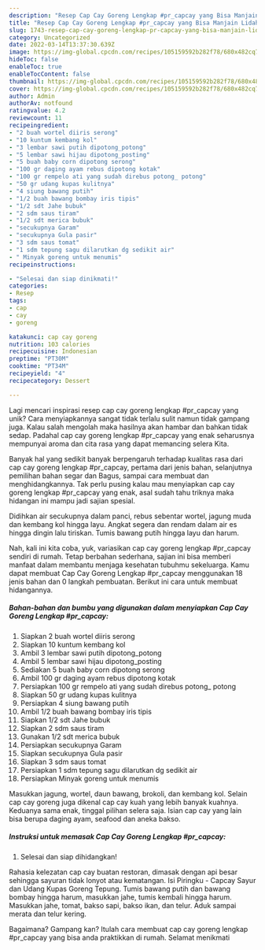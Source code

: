 ```yaml
---
description: "Resep Cap Cay Goreng Lengkap #pr_capcay yang Bisa Manjain Lidah"
title: "Resep Cap Cay Goreng Lengkap #pr_capcay yang Bisa Manjain Lidah"
slug: 1743-resep-cap-cay-goreng-lengkap-pr-capcay-yang-bisa-manjain-lidah
category: Uncategorized
date: 2022-03-14T13:37:30.639Z
image: https://img-global.cpcdn.com/recipes/105159592b282f78/680x482cq70/cap-cay-goreng-lengkap-pr_capcay-foto-resep-utama.jpg
hideToc: false
enableToc: true
enableTocContent: false
thumbnail: https://img-global.cpcdn.com/recipes/105159592b282f78/680x482cq70/cap-cay-goreng-lengkap-pr_capcay-foto-resep-utama.jpg
cover: https://img-global.cpcdn.com/recipes/105159592b282f78/680x482cq70/cap-cay-goreng-lengkap-pr_capcay-foto-resep-utama.jpg
author: Admin
authorAv: notfound
ratingvalue: 4.2
reviewcount: 11
recipeingredient:
- "2 buah wortel diiris serong"
- "10 kuntum kembang kol"
- "3 lembar sawi putih dipotong_potong"
- "5 lembar sawi hijau dipotong_posting"
- "5 buah baby corn dipotong serong"
- "100 gr daging ayam rebus dipotong kotak"
- "100 gr rempelo ati yang sudah direbus potong_ potong"
- "50 gr udang kupas kulitnya"
- "4 siung bawang putih"
- "1/2 buah bawang bombay iris tipis"
- "1/2 sdt Jahe bubuk"
- "2 sdm saus tiram"
- "1/2 sdt merica bubuk"
- "secukupnya Garam"
- "secukupnya Gula pasir"
- "3 sdm saus tomat"
- "1 sdm tepung sagu dilarutkan dg sedikit air"
- " Minyak goreng untuk menumis"
recipeinstructions:

- "Selesai dan siap dinikmati!"
categories:
- Resep
tags:
- cap
- cay
- goreng

katakunci: cap cay goreng 
nutrition: 103 calories
recipecuisine: Indonesian
preptime: "PT30M"
cooktime: "PT34M"
recipeyield: "4"
recipecategory: Dessert

---
```





Lagi mencari inspirasi resep cap cay goreng lengkap #pr_capcay yang unik? Cara menyiapkannya sangat tidak terlalu sulit namun tidak gampang juga. Kalau salah mengolah maka hasilnya akan hambar dan bahkan tidak sedap. Padahal cap cay goreng lengkap #pr_capcay yang enak seharusnya mempunyai aroma dan cita rasa yang dapat memancing selera Kita.





Banyak hal yang sedikit banyak berpengaruh terhadap kualitas rasa dari cap cay goreng lengkap #pr_capcay, pertama dari jenis bahan, selanjutnya pemilihan bahan segar dan Bagus, sampai cara membuat dan menghidangkannya. Tak perlu pusing kalau mau menyiapkan cap cay goreng lengkap #pr_capcay yang enak,      asal sudah tahu triknya maka hidangan ini mampu jadi sajian spesial.














Didihkan air secukupnya dalam panci, rebus sebentar wortel, jagung muda dan kembang kol hingga layu. Angkat segera dan rendam dalam air es hingga dingin lalu tiriskan. Tumis bawang putih hingga layu dan harum.






Nah, kali ini kita coba, yuk, variasikan cap cay goreng lengkap #pr_capcay sendiri di rumah. Tetap berbahan sederhana, sajian ini bisa memberi manfaat dalam membantu menjaga kesehatan tubuhmu sekeluarga. Kamu dapat membuat Cap Cay Goreng Lengkap #pr_capcay menggunakan 18 jenis bahan dan 0 langkah pembuatan. Berikut ini cara untuk membuat hidangannya.

<!--inarticleads1-->

##### Bahan-bahan dan bumbu yang digunakan dalam menyiapkan Cap Cay Goreng Lengkap #pr_capcay:

1. Siapkan 2 buah wortel diiris serong
1. Siapkan 10 kuntum kembang kol
1. Ambil 3 lembar sawi putih dipotong_potong
1. Ambil 5 lembar sawi hijau dipotong_posting
1. Sediakan 5 buah baby corn dipotong serong
1. Ambil 100 gr daging ayam rebus dipotong kotak
1. Persiapkan 100 gr rempelo ati yang sudah direbus potong_ potong
1. Siapkan 50 gr udang kupas kulitnya
1. Persiapkan 4 siung bawang putih
1. Ambil 1/2 buah bawang bombay iris tipis
1. Siapkan 1/2 sdt Jahe bubuk
1. Siapkan 2 sdm saus tiram
1. Gunakan 1/2 sdt merica bubuk
1. Persiapkan secukupnya Garam
1. Siapkan secukupnya Gula pasir
1. Siapkan 3 sdm saus tomat
1. Persiapkan 1 sdm tepung sagu dilarutkan dg sedikit air
1. Persiapkan  Minyak goreng untuk menumis


Masukkan jagung, wortel, daun bawang, brokoli, dan kembang kol. Selain cap cay goreng juga dikenal cap cay kuah yang lebih banyak kuahnya. Keduanya sama enak, tinggal pilihan selera saja. Isian cap cay yang lain bisa berupa daging ayam, seafood dan aneka bakso. 

<!--inarticleads2-->

##### Instruksi untuk memasak Cap Cay Goreng Lengkap #pr_capcay:


1. Selesai dan siap dihidangkan!

Rahasia kelezatan cap cay buatan restoran, dimasak dengan api besar sehingga sayuran tidak lonyot atau kematangan. Isi Piringku - Capcay Sayur dan Udang Kupas Goreng Tepung. Tumis bawang putih dan bawang bombay hingga harum, masukkan jahe, tumis kembali hingga harum. Masukkan jahe, tomat, bakso sapi, bakso ikan, dan telur. Aduk sampai merata dan telur kering. 

Bagaimana? Gampang kan? Itulah cara membuat cap cay goreng lengkap #pr_capcay yang bisa anda praktikkan di rumah. Selamat menikmati

